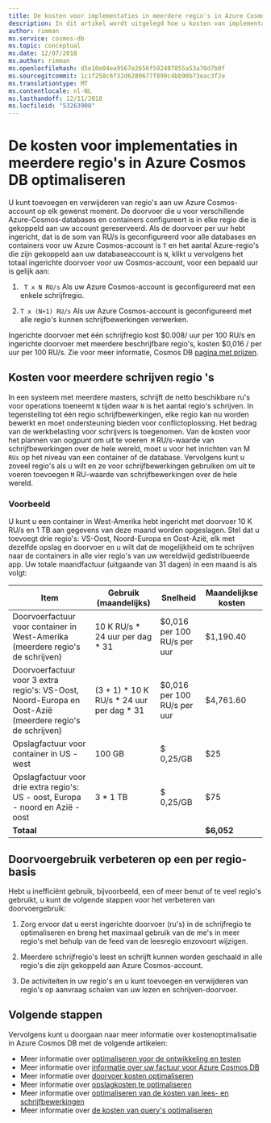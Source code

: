 ```yaml
---
title: De kosten voor implementaties in meerdere regio's in Azure Cosmos DB optimaliseren
description: In dit artikel wordt uitgelegd hoe u kosten van implementaties in meerdere regio's in Azure Cosmos DB beheren.
author: rimman
ms.service: cosmos-db
ms.topic: conceptual
ms.date: 12/07/2018
ms.author: rimman
ms.openlocfilehash: d5e10e04ea9567e2656f592407855a53a70d7b0f
ms.sourcegitcommit: 1c1f258c6f32d6280677f899c4bb90b73eac3f2e
ms.translationtype: MT
ms.contentlocale: nl-NL
ms.lasthandoff: 12/11/2018
ms.locfileid: "53263900"
---
```

# <a name="optimize-the-cost-for-multi-region-deployments-in-azure-cosmos-db"></a>De kosten voor implementaties in meerdere regio's in Azure Cosmos DB optimaliseren

U kunt toevoegen en verwijderen van regio's aan uw Azure Cosmos-account op elk gewenst moment. De doorvoer die u voor verschillende Azure-Cosmos-databases en containers configureert is in elke regio die is gekoppeld aan uw account gereserveerd. Als de doorvoer per uur hebt ingericht, dat is de som van RU/s is geconfigureerd voor alle databases en containers voor uw Azure Cosmos-account is `T` en het aantal Azure-regio's die zijn gekoppeld aan uw databaseaccount is `N`, klikt u vervolgens het totaal ingerichte doorvoer voor uw Cosmos-account, voor een bepaald uur is gelijk aan:

1. ` T x N RU/s` Als uw Azure Cosmos-account is geconfigureerd met een enkele schrijfregio. 

1. `T x (N+1) RU/s` Als uw Azure Cosmos-account is geconfigureerd met alle regio's kunnen schrijfbewerkingen verwerken. 

Ingerichte doorvoer met één schrijfregio kost $0.008/ uur per 100 RU/s en ingerichte doorvoer met meerdere beschrijfbare regio's, kosten $0,016 / per uur per 100 RU/s. Zie voor meer informatie, Cosmos DB [pagina met prijzen](https://azure.microsoft.com/pricing/details/cosmos-db/).

## <a name="costs-for-multiple-write-regions"></a>Kosten voor meerdere schrijven regio 's

In een systeem met meerdere masters, schrijft de netto beschikbare ru's voor operations toeneemt `N` tijden waar `N` is het aantal regio's schrijven. In tegenstelling tot één regio schrijfbewerkingen, elke regio kan nu worden bewerkt en moet ondersteuning bieden voor conflictoplossing. Het bedrag van de werkbelasting voor schrijvers is toegenomen. Van de kosten voor het plannen van oogpunt om uit te voeren` M` RU/s-waarde van schrijfbewerkingen over de hele wereld, moet u voor het inrichten van M `RUs` op het niveau van een container of de database. Vervolgens kunt u zoveel regio's als u wilt en ze voor schrijfbewerkingen gebruiken om uit te voeren toevoegen `M` RU-waarde van schrijfbewerkingen over de hele wereld. 

### <a name="example"></a>Voorbeeld

U kunt u een container in West-Amerika hebt ingericht met doorvoer 10 K RU/s en 1 TB aan gegevens van deze maand worden opgeslagen. Stel dat u toevoegt drie regio's: VS-Oost, Noord-Europa en Oost-Azië, elk met dezelfde opslag en doorvoer en u wilt dat de mogelijkheid om te schrijven naar de containers in alle vier regio's van uw wereldwijd gedistribueerde app. Uw totale maandfactuur (uitgaande van 31 dagen) in een maand is als volgt:

|**Item**|**Gebruik (maandelijks)**|**Snelheid**|**Maandelijkse kosten**|
|----|----|----|----|
|Doorvoerfactuur voor container in West-Amerika (meerdere regio's de schrijven) |10 K RU/s * 24 uur per dag * 31 |$0,016 per 100 RU/s per uur |$1,190.40 |
|Doorvoerfactuur voor 3 extra regio's: VS-Oost, Noord-Europa en Oost-Azië (meerdere regio's de schrijven) |(3 + 1) * 10 K RU/s * 24 uur per dag * 31 |$0,016 per 100 RU/s per uur |$4,761.60 |
|Opslagfactuur voor container in US - west |100 GB |$ 0,25/GB |$25 |
|Opslagfactuur voor drie extra regio's: US - oost, Europa - noord en Azië - oost |3 * 1 TB |$ 0,25/GB |$75 |
|**Totaal**|||**$6,052** |

## <a name="improve-throughput-utilization-on-a-per-region-basis"></a>Doorvoergebruik verbeteren op een per regio-basis

Hebt u inefficiënt gebruik, bijvoorbeeld, een of meer benut of te veel regio's gebruikt, u kunt de volgende stappen voor het verbeteren van doorvoergebruik:  

1. Zorg ervoor dat u eerst ingerichte doorvoer (ru's) in de schrijfregio te optimaliseren en breng het maximaal gebruik van de me's in meer regio's met behulp van de feed van de leesregio enzovoort wijzigen. 

2. Meerdere schrijfregio's leest en schrijft kunnen worden geschaald in alle regio's die zijn gekoppeld aan Azure Cosmos-account. 

3. De activiteiten in uw regio's en u kunt toevoegen en verwijderen van regio's op aanvraag schalen van uw lezen en schrijven-doorvoer.

## <a name="next-steps"></a>Volgende stappen

Vervolgens kunt u doorgaan naar meer informatie over kostenoptimalisatie in Azure Cosmos DB met de volgende artikelen:

* Meer informatie over [optimaliseren voor de ontwikkeling en testen](optimize-dev-test.md)
* Meer informatie over [informatie over uw factuur voor Azure Cosmos DB](understand-your-bill.md)
* Meer informatie over [doorvoer kosten optimaliseren](optimize-cost-throughput.md)
* Meer informatie over [opslagkosten te optimaliseren](optimize-cost-storage.md)
* Meer informatie over [optimaliseren van de kosten van lees- en schrijfbewerkingen](optimize-cost-reads-writes.md)
* Meer informatie over [de kosten van query's optimaliseren](optimize-cost-queries.md)

